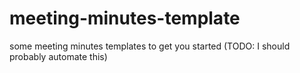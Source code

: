 # meeting-minutes-template
some meeting minutes templates to get you started (TODO: I should probably automate this)

